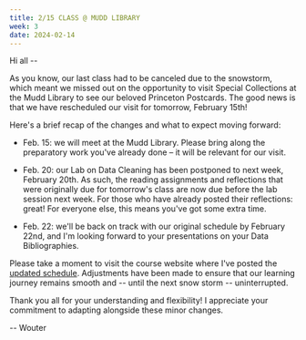```yaml
---
title: 2/15 CLASS @ MUDD LIBRARY
week: 3
date: 2024-02-14
---
```


Hi all --

As you know, our last class had to be canceled due to the snowstorm, which meant we missed out on the opportunity to visit Special Collections at the Mudd Library to see our beloved Princeton Postcards. The good news is that we have rescheduled our visit for tomorrow, February 15th!

Here's a brief recap of the changes and what to expect moving forward:

- Feb. 15: we will meet at the Mudd Library. Please bring along the preparatory work you've already done – it will be relevant for our visit.

- Feb. 20: our Lab on Data Cleaning has been postponed to next week, February 20th. As such, the reading assignments and reflections that were originally due for tomorrow's class are now due before the lab session next week. For those who have already posted their reflections: great! For everyone else, this means you've got some extra time.

- Feb. 22: we'll be back on track with our original schedule by February 22nd, and I'm looking forward to your presentations on your Data Bibliographies.

Please take a moment to visit the course website where I've posted the [updated schedule](https://whaverals.github.io/IntroDH2024/schedule/). Adjustments have been made to ensure that our learning journey remains smooth and -- until the next snow storm -- uninterrupted.

Thank you all for your understanding and flexibility! I appreciate your commitment to adapting alongside these minor changes.

-- Wouter